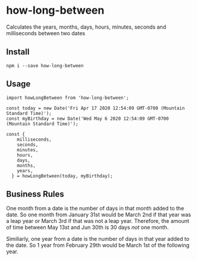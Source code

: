 # how-long-between

Calculates the years, months, days, hours, minutes, seconds and milliseconds between two dates

## Install

```
npm i --save how-long-between
```

## Usage

```
import howLongBetween from 'how-long-between';

const today = new Date('Fri Apr 17 2020 12:54:09 GMT-0700 (Mountain Standard Time)');
const myBirthday = new Date('Wed May 6 2020 12:54:09 GMT-0700 (Mountain Standard Time)');

const {
    milliseconds,
    seconds,
    minutes,
    hours,
    days,
    months,
    years,
  } = howLongBetween(today, myBirthday);
```

## Business Rules

One month from a date is the number of days in that month added to the date. So one month from January 31st would be March 2nd if that year was a leap year or March 3rd if that was not a leap year. Therefore, the amount of time between May 13st and Jun 30th is 30 days _not_ one month.

Similiarly, one year from a date is the number of days in that year added to the date. So 1 year from February 29th would be March 1st of the following year.
